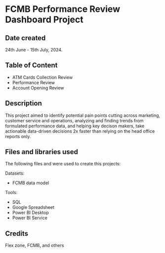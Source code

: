 # FCMB Performance Review Dashboard Project

## Date created
24th June - 15th July, 2024.

## Table of Content
* ATM Cards Collection Review
* Performance Review
* Account Opening Review


## Description
This project aimed to identify potential pain points cutting across marketing, customer service and operations, analyzing and finding trends from formulated performance data, and helping key decison makers, take actionable data-driven decisions 2x faster than relying on the head office reports only.

## Files and libraries used
The following files and were used to create this projects:

Datasets:
* FCMB data model

Tools:
* SQL
* Google Spreadsheet
* Power BI Desktop
* Power BI Service

## Credits
Flex zone, FCMB, and others
